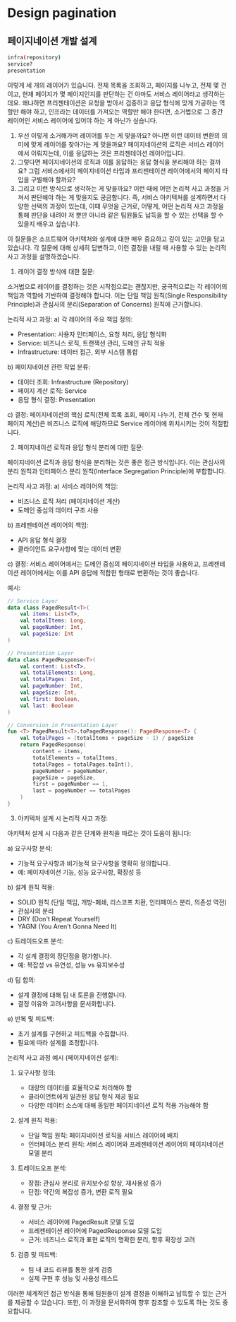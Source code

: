 # Design pagination

## 페이지네이션 개발 설계

```bash
infra(repository)
service?
presentation
```

이렇게 세 개의 레이어가 있습니다.
전체 목록을 조회하고, 페이지를 나누고, 전체 몇 건이고, 현재 페이지가 몇 페이지인지를 판단하는 건 아마도 서비스 레이어라고 생각하는데요. 왜냐하면 프리젠테이션은 요청을 받아서 검증하고 응답 형식에 맞게 가공하는 역할만 해야 하고, 인프라는 데이터를 가져오는 역할만 해야 한다면, 소거법으로 그 중간 레이어인 서비스 레이어에 있어야 하는 게 아닌가 싶습니다.
1. 우선 이렇게 소거해가며 레이어를 두는 게 맞을까요? 아니면 이런 데이터 변환의 의미에 맞게 레이어를 찾아가는 게 맞을까요?
페이지네이션의 로직은 서비스 레이어에서 이뤄지는데, 이를 응답하는 것은 프리젠테이션 레이어입니다.
2. 그렇다면 페이지네이션의 로직과 이를 응답하는 응답 형식을 분리해야 하는 걸까요? 그럼 서비스에서의 페이지네이션 타입과 프리젠테이션 레이어에서의 페이지 타입을 구별해야 할까요?
3. 그리고 이런 방식으로 생각하는 게 맞을까요? 이런 때에 어떤 논리적 사고 과정을 거쳐서 판단해야 하는 게 맞을지도 궁금합니다. 즉, 서비스 아키텍처를 설계하면서 다양한 선택의 과정이 있는데, 이때 무엇을 근거로, 어떻게, 어떤 논리적 사고 과정을 통해 판단을 내려야 저 뿐만 아니라 같은 팀원들도 납득을 할 수 있는 선택을 할 수 있을지 배우고 싶습니다.

이 질문들은 소프트웨어 아키텍처와 설계에 대한 매우 중요하고 깊이 있는 고민을 담고 있습니다. 각 질문에 대해 상세히 답변하고, 이런 결정을 내릴 때 사용할 수 있는 논리적 사고 과정을 설명하겠습니다.

1. 레이어 결정 방식에 대한 질문:

소거법으로 레이어를 결정하는 것은 시작점으로는 괜찮지만, 궁극적으로는 각 레이어의 책임과 역할에 기반하여 결정해야 합니다. 이는 단일 책임 원칙(Single Responsibility Principle)과 관심사의 분리(Separation of Concerns) 원칙에 근거합니다.

논리적 사고 과정:
a) 각 레이어의 주요 책임 정의:
- Presentation: 사용자 인터페이스, 요청 처리, 응답 형식화
- Service: 비즈니스 로직, 트랜잭션 관리, 도메인 규칙 적용
- Infrastructure: 데이터 접근, 외부 시스템 통합

b) 페이지네이션 관련 작업 분류:
- 데이터 조회: Infrastructure (Repository)
- 페이지 계산 로직: Service
- 응답 형식 결정: Presentation

c) 결정:
페이지네이션의 핵심 로직(전체 목록 조회, 페이지 나누기, 전체 건수 및 현재 페이지 계산)은 비즈니스 로직에 해당하므로 Service 레이어에 위치시키는 것이 적절합니다.

2. 페이지네이션 로직과 응답 형식 분리에 대한 질문:

페이지네이션 로직과 응답 형식을 분리하는 것은 좋은 접근 방식입니다. 이는 관심사의 분리 원칙과 인터페이스 분리 원칙(Interface Segregation Principle)에 부합합니다.

논리적 사고 과정:
a) 서비스 레이어의 책임:
- 비즈니스 로직 처리 (페이지네이션 계산)
- 도메인 중심의 데이터 구조 사용

b) 프레젠테이션 레이어의 책임:
- API 응답 형식 결정
- 클라이언트 요구사항에 맞는 데이터 변환

c) 결정:
서비스 레이어에서는 도메인 중심의 페이지네이션 타입을 사용하고, 프레젠테이션 레이어에서는 이를 API 응답에 적합한 형태로 변환하는 것이 좋습니다.

예시:

```kotlin
// Service Layer
data class PagedResult<T>(
    val items: List<T>,
    val totalItems: Long,
    val pageNumber: Int,
    val pageSize: Int
)

// Presentation Layer
data class PagedResponse<T>(
    val content: List<T>,
    val totalElements: Long,
    val totalPages: Int,
    val pageNumber: Int,
    val pageSize: Int,
    val first: Boolean,
    val last: Boolean
)

// Conversion in Presentation Layer
fun <T> PagedResult<T>.toPagedResponse(): PagedResponse<T> {
    val totalPages = (totalItems + pageSize - 1) / pageSize
    return PagedResponse(
        content = items,
        totalElements = totalItems,
        totalPages = totalPages.toInt(),
        pageNumber = pageNumber,
        pageSize = pageSize,
        first = pageNumber == 1,
        last = pageNumber == totalPages
    )
}
```

3. 아키텍처 설계 시 논리적 사고 과정:

아키텍처 설계 시 다음과 같은 단계와 원칙을 따르는 것이 도움이 됩니다:

a) 요구사항 분석:
- 기능적 요구사항과 비기능적 요구사항을 명확히 정의합니다.
- 예: 페이지네이션 기능, 성능 요구사항, 확장성 등

b) 설계 원칙 적용:
- SOLID 원칙 (단일 책임, 개방-폐쇄, 리스코프 치환, 인터페이스 분리, 의존성 역전)
- 관심사의 분리
- DRY (Don't Repeat Yourself)
- YAGNI (You Aren't Gonna Need It)

c) 트레이드오프 분석:
- 각 설계 결정의 장단점을 평가합니다.
- 예: 복잡성 vs 유연성, 성능 vs 유지보수성

d) 팀 합의:
- 설계 결정에 대해 팀 내 토론을 진행합니다.
- 결정 이유와 고려사항을 문서화합니다.

e) 반복 및 피드백:
- 초기 설계를 구현하고 피드백을 수집합니다.
- 필요에 따라 설계를 조정합니다.

논리적 사고 과정 예시 (페이지네이션 설계):

1. 요구사항 정의:
   - 대량의 데이터를 효율적으로 처리해야 함
   - 클라이언트에게 일관된 응답 형식 제공 필요
   - 다양한 데이터 소스에 대해 동일한 페이지네이션 로직 적용 가능해야 함

2. 설계 원칙 적용:
   - 단일 책임 원칙: 페이지네이션 로직을 서비스 레이어에 배치
   - 인터페이스 분리 원칙: 서비스 레이어와 프레젠테이션 레이어의 페이지네이션 모델 분리

3. 트레이드오프 분석:
   - 장점: 관심사 분리로 유지보수성 향상, 재사용성 증가
   - 단점: 약간의 복잡성 증가, 변환 로직 필요

4. 결정 및 근거:
   - 서비스 레이어에 PagedResult 모델 도입
   - 프레젠테이션 레이어에 PagedResponse 모델 도입
   - 근거: 비즈니스 로직과 표현 로직의 명확한 분리, 향후 확장성 고려

5. 검증 및 피드백:
   - 팀 내 코드 리뷰를 통한 설계 검증
   - 실제 구현 후 성능 및 사용성 테스트

이러한 체계적인 접근 방식을 통해 팀원들이 설계 결정을 이해하고 납득할 수 있는 근거를 제공할 수 있습니다. 또한, 이 과정을 문서화하여 향후 참조할 수 있도록 하는 것도 중요합니다.
